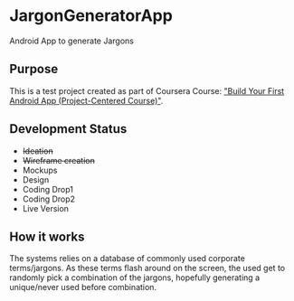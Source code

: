 # JargonGeneratorApp
Android App to generate Jargons

## Purpose
This is a test project created as part of Coursera Course: ["Build Your First Android App (Project-Centered Course)"](https://www.coursera.org/learn/android-app/home/welcome).

## Development Status
- ~~Ideation~~
- ~~Wireframe creation~~
- Mockups
- Design
- Coding Drop1
- Coding Drop2
- Live Version

## How it works
The systems relies on a database of commonly used corporate terms/jargons. As these terms flash around on the screen, the used get to randomly pick a combination of the jargons, hopefully generating a unique/never used before combination.
